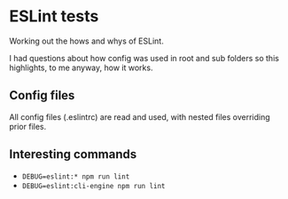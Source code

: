 # ESLint tests

Working out the hows and whys of ESLint.

I had questions about how config was used in root and sub folders so this highlights, to me anyway, how it works.

## Config files

All config files (.eslintrc) are read and used, with nested files overriding prior files.

## Interesting commands

- `DEBUG=eslint:* npm run lint`
- `DEBUG=eslint:cli-engine npm run lint`
